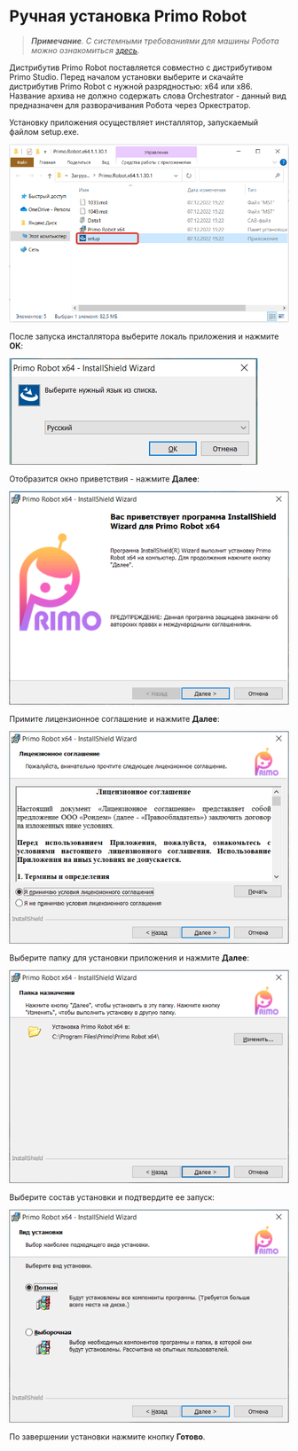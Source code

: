 # Ручная установка Primo Robot

> ***Примечание**. С системными требованиями для машины Робота можно ознакомиться [здесь](https://docs.primo-rpa.ru/primo-rpa/primo-robot/systemreq).*

Дистрибутив Primo Robot поставляется совместно с дистрибутивом Primo Studio. Перед началом установки выберите и скачайте дистрибутив Primo Robot с нужной разрядностью: x64 или x86. Название архива не должно содержать слова Orchestrator - данный вид предназначен для разворачивания Робота через Оркестратор.

Установку приложения осуществляет инсталлятор, запускаемый файлом setup.exe. 

![](<../../.gitbook/assets/Инсталлятор Робота.png>)

После запуска инсталлятора выберите локаль приложения и нажмите **ОК**:

![](<../../.gitbook/assets/Установка робота. Локаль.png>)

Отобразится окно приветствия - нажмите **Далее**:

![](<../../.gitbook/assets/Установка Робота. Приветствие.png>)

Примите лицензионное соглашение и нажмите **Далее**:

![](<../../.gitbook/assets/Установка Робота. Соглашение.png>)

Выберите папку для установки приложения и нажмите **Далее**:

![](<../../.gitbook/assets/Установка Робота. Папка назначения.png>)

Выберите состав установки и подтвердите ее запуск:

![](<../../.gitbook/assets/Установка Робота. Состав.png>)

По завершении установки нажмите кнопку **Готово**. 
